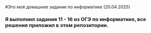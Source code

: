 #Это моё домашнее задание по информатике (20.04.2025)
### Я выполнил задания 11 - 16 из ОГЭ по информатике, все решения приложил в этом репозитории.
